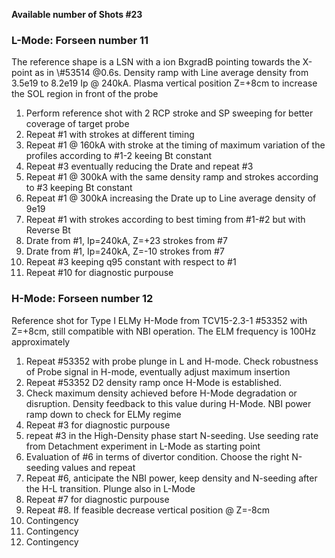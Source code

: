 **Available number of Shots #23**

### L-Mode: Forseen number 11

The reference shape is a LSN with a ion BxgradB pointing towards the X-point as in
\\#53514 @0.6s. Density ramp with Line average density from 3.5e19 to 8.2e19 Ip @ 240kA.
Plasma vertical position Z=+8cm to increase the SOL region in front of the probe

1.  Perform reference shot with 2 RCP stroke and SP sweeping for better coverage of target probe
2.  Repeat #1 with strokes at different timing
3.  Repeat #1 @ 160kA with stroke at the timing of maximum variation of the profiles according to #1-2
    keeing Bt constant
4.  Repeat #3 eventually reducing the Drate and repeat #3
5.  Repeat #1 @ 300kA with the same density ramp and strokes according to #3 keeping Bt constant
6.  Repeat #1 @ 300kA increasing the Drate up to Line average density of 9e19
7.  Repeat #1 with strokes according to best timing from #1-#2 but with Reverse Bt
8.  Drate from #1, Ip=240kA, Z=+23 strokes from #7
9.  Drate from #1, Ip=240kA, Z=-10 strokes from #7
10. Repeat #3 keeping q95 constant with respect to #1
11. Repeat #10 for diagnostic purpouse


### H-Mode: Forseen number 12

Reference shot for Type I ELMy H-Mode from TCV15-2.3-1 #53352 with Z=+8cm, still compatible
with NBI operation. The ELM frequency is 100Hz approximately

1.  Repeat #53352 with probe plunge in L and H-mode. Check robustness of Probe signal in H-mode, eventually adjust
    maximum insertion
2.  Repeat #53352 D2 density ramp once H-Mode is established.
3.  Check maximum density achieved before H-Mode degradation or disruption. Density feedback to
    this value during H-Mode. NBI power ramp down to check for ELMy regime
4.  Repeat #3 for diagnostic purpouse
5.  repeat #3 in the High-Density phase start N-seeding. Use seeding rate from Detachment experiment
    in L-Mode as starting point
6.  Evaluation of #6 in terms of divertor condition. Choose the right N-seeding values and repeat
7.  Repeat #6, anticipate the NBI power, keep density and N-seeding after the H-L transition. Plunge also in L-Mode
8.  Repeat #7 for diagnostic purpouse
9.  Repeat #8. If feasible decrease vertical position @ Z=-8cm
10. Contingency
11. Contingency
12. Contingency

